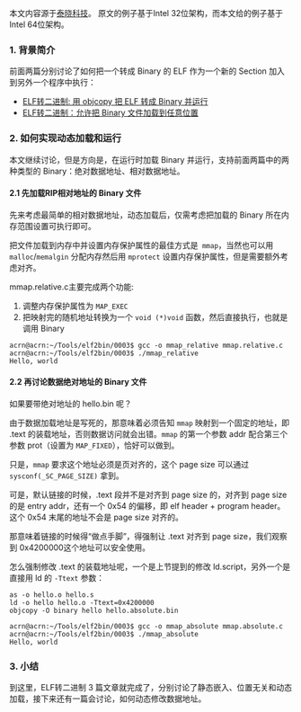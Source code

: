 本文内容源于[泰晓科技](http://tinylab.org/elf2bin-part3/)。 原文的例子基于Intel 32位架构，而本文给的例子基于Intel 64位架构。

### 1. 背景简介

前面两篇分别讨论了如何把一个转成 Binary 的 ELF 作为一个新的 Section 加入到另外一个程序中执行：

- [ELF转二进制: 用 objcopy 把 ELF 转成 Binary 并运行](https://github.com/liujunming/Tools/tree/master/elf2bin/0001)
- [ELF转二进制：允许把 Binary 文件加载到任意位置](https://github.com/liujunming/Tools/tree/master/elf2bin/0002)

### 2. 如何实现动态加载和运行

本文继续讨论，但是方向是，在运行时加载 Binary 并运行，支持前面两篇中的两种类型的 Binary：绝对数据地址、相对数据地址。

#### 2.1 先加载RIP相对地址的 Binary 文件

先来考虑最简单的相对数据地址，动态加载后，仅需考虑把加载的 Binary 所在内存范围设置可执行即可。

把文件加载到内存中并设置内存保护属性的最佳方式是` mmap`，当然也可以用 `malloc`/`memalgin` 分配内存然后用 `mprotect` 设置内存保护属性，但是需要额外考虑对齐。



mmap.relative.c主要完成两个功能:

1. 调整内存保护属性为 `MAP_EXEC`
2. 把映射完的随机地址转换为一个 `void (*)void` 函数，然后直接执行，也就是调用 Binary

```
acrn@acrn:~/Tools/elf2bin/0003$ gcc -o mmap_relative mmap.relative.c
acrn@acrn:~/Tools/elf2bin/0003$ ./mmap_relative
Hello, world
```

#### 2.2 再讨论数据绝对地址的 Binary 文件

如果要带绝对地址的 hello.bin 呢？

由于数据加载地址是写死的，那意味着必须告知 `mmap` 映射到一个固定的地址，即 .text 的装载地址，否则数据访问就会出错。`mmap` 的第一个参数 addr 配合第三个参数 prot（设置为 `MAP_FIXED`），恰好可以做到。

只是，`mmap` 要求这个地址必须是页对齐的，这个 page size 可以通过 `sysconf(_SC_PAGE_SIZE)` 拿到。

可是，默认链接的时候，.text 段并不是对齐到 page size 的，对齐到 page size 的是 entry addr，还有一个 0x54 的偏移，即 elf header + program header。这个 0x54 末尾的地址不会是 page size 对齐的。

那意味着链接的时候得“做点手脚”，得强制让 .text 对齐到 page size，我们观察到 0x4200000这个地址可以安全使用。

怎么强制修改 .text 的装载地址呢，一个是上节提到的修改 ld.script，另外一个是直接用 ld 的 `-Ttext` 参数：

```
as -o hello.o hello.s
ld -o hello hello.o -Ttext=0x4200000
objcopy -O binary hello hello.absolute.bin
```

```
acrn@acrn:~/Tools/elf2bin/0003$ gcc -o mmap_absolute mmap.absolute.c
acrn@acrn:~/Tools/elf2bin/0003$ ./mmap_absolute
Hello, world
```



### 3. 小结

到这里，ELF转二进制 3 篇文章就完成了，分别讨论了静态嵌入、位置无关和动态加载，接下来还有一篇会讨论，如何动态修改数据地址。